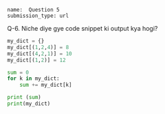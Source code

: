 ```ngMeta
name:  Question 5
submission_type: url
```

Q-6. Niche diye gye code snippet ki output kya hogi?

```python
my_dict = {}
my_dict[(1,2,4)] = 8
my_dict[(4,2,1)] = 10
my_dict[(1,2)] = 12

sum = 0
for k in my_dict:
    sum += my_dict[k]

print (sum)
print(my_dict)
 ```
